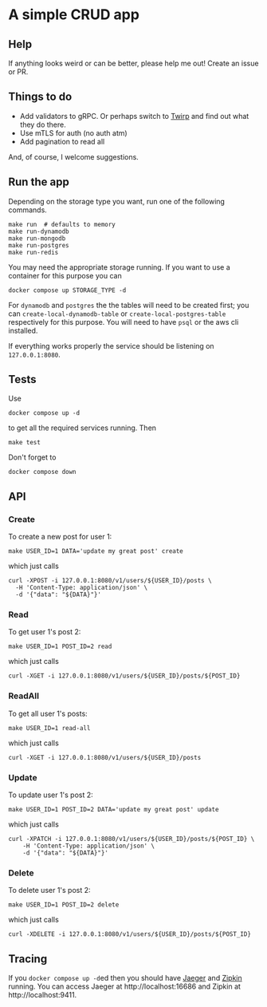 # A simple CRUD app

## Help

If anything looks weird or can be better, please help me out! Create an issue or PR.

## Things to do

- Add validators to gRPC. Or perhaps switch to [Twirp](https://github.com/twitchtv/twirp) and find out what they do there.
- Use mTLS for auth (no auth atm)
- Add pagination to read all

And, of course, I welcome suggestions.

## Run the app

Depending on the storage type you want, run one of the following commands.
```
make run  # defaults to memory
make run-dynamodb
make run-mongodb
make run-postgres
make run-redis
```

You may need the appropriate storage running. If you want to use a container for this purpose you can
```
docker compose up STORAGE_TYPE -d
```
For `dynamodb` and `postgres` the the tables will need to be created first; you can `create-local-dynamodb-table` or `create-local-postgres-table` respectively for this purpose. You will need to have `psql` or the aws cli installed.

If everything works properly the service should be listening on `127.0.0.1:8080`.

## Tests

Use
```
docker compose up -d
```
to get all the required services running. Then
```
make test
```
Don't forget to
```
docker compose down
```

## API

### Create

To create a new post for user 1:
```
make USER_ID=1 DATA='update my great post' create
```
which just calls
```
curl -XPOST -i 127.0.0.1:8080/v1/users/${USER_ID}/posts \
  -H 'Content-Type: application/json' \
  -d '{"data": "${DATA}"}'
```

### Read

To get user 1's post 2: 
```
make USER_ID=1 POST_ID=2 read
```
which just calls
```
curl -XGET -i 127.0.0.1:8080/v1/users/${USER_ID}/posts/${POST_ID}
```

### ReadAll

To get all user 1's posts:
```
make USER_ID=1 read-all
```
which just calls
```
curl -XGET -i 127.0.0.1:8080/v1/users/${USER_ID}/posts
```

### Update

To update user 1's post 2: 
```
make USER_ID=1 POST_ID=2 DATA='update my great post' update
```
which just calls
```
curl -XPATCH -i 127.0.0.1:8080/v1/users/${USER_ID}/posts/${POST_ID} \
	-H 'Content-Type: application/json' \
	-d '{"data": "${DATA}"}'
```

### Delete

To delete user 1's post 2: 
```
make USER_ID=1 POST_ID=2 delete
```
which just calls
```
curl -XDELETE -i 127.0.0.1:8080/v1/users/${USER_ID}/posts/${POST_ID}
```

## Tracing

If you `docker compose up -d`ed then you should have [Jaeger](https://www.jaegertracing.io/) and [Zipkin](https://zipkin.io/) running. You can access Jaeger at http://localhost:16686 and Zipkin at http://localhost:9411.
